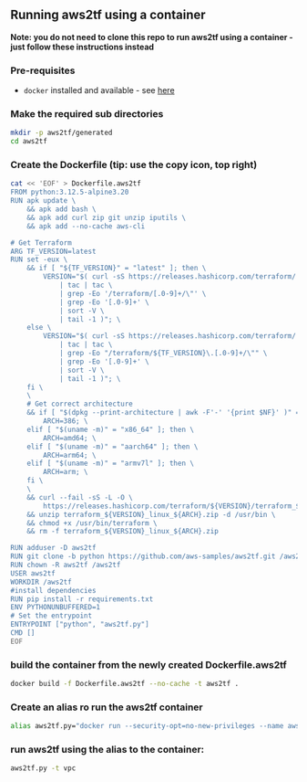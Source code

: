 ## Running aws2tf using a container

**Note: you do not need to clone this repo to run aws2tf using a container - just follow these instructions instead**

### Pre-requisites

* `docker` installed and available - see [here](https://docs.docker.com/engine/install/)


### Make the required sub directories

```bash
mkdir -p aws2tf/generated
cd aws2tf
```

### Create the Dockerfile (tip: use the copy icon, top right)

```bash
cat << 'EOF' > Dockerfile.aws2tf
FROM python:3.12.5-alpine3.20
RUN apk update \
    && apk add bash \
    && apk add curl zip git unzip iputils \
    && apk add --no-cache aws-cli

# Get Terraform
ARG TF_VERSION=latest
RUN set -eux \
	&& if [ "${TF_VERSION}" = "latest" ]; then \
		VERSION="$( curl -sS https://releases.hashicorp.com/terraform/ \
			| tac | tac \
			| grep -Eo '/terraform/[.0-9]+/\"' \
			| grep -Eo '[.0-9]+' \
			| sort -V \
			| tail -1 )"; \
	else \
		VERSION="$( curl -sS https://releases.hashicorp.com/terraform/ \
			| tac | tac \
			| grep -Eo "/terraform/${TF_VERSION}\.[.0-9]+/\"" \
			| grep -Eo '[.0-9]+' \
			| sort -V \
			| tail -1 )"; \
	fi \
	\
	# Get correct architecture
	&& if [ "$(dpkg --print-architecture | awk -F'-' '{print $NF}' )" = "i386" ]; then\
		ARCH=386; \
	elif [ "$(uname -m)" = "x86_64" ]; then \
		ARCH=amd64; \
	elif [ "$(uname -m)" = "aarch64" ]; then \
		ARCH=arm64; \
	elif [ "$(uname -m)" = "armv7l" ]; then \
		ARCH=arm; \
	fi \
	\
	&& curl --fail -sS -L -O \
		https://releases.hashicorp.com/terraform/${VERSION}/terraform_${VERSION}_linux_${ARCH}.zip \
	&& unzip terraform_${VERSION}_linux_${ARCH}.zip -d /usr/bin \
	&& chmod +x /usr/bin/terraform \
    && rm -f terraform_${VERSION}_linux_${ARCH}.zip

RUN adduser -D aws2tf
RUN git clone -b python https://github.com/aws-samples/aws2tf.git /aws2tf
RUN chown -R aws2tf /aws2tf
USER aws2tf
WORKDIR /aws2tf
#install dependencies
RUN pip install -r requirements.txt
ENV PYTHONUNBUFFERED=1
# Set the entrypoint
ENTRYPOINT ["python", "aws2tf.py"]
CMD []
EOF
```

### build the container from the newly created Dockerfile.aws2tf

```bash
docker build -f Dockerfile.aws2tf --no-cache -t aws2tf . 
```

### Create an alias ro run the aws2tf container

```bash
alias aws2tf.py="docker run --security-opt=no-new-privileges --name aws2tf --rm -it -v $(pwd)/generated:/aws2tf/generated -v ~/.aws:/home/aws2tf/.aws:ro aws2tf"
```


### run aws2tf using the alias to the container:

```bash
aws2tf.py -t vpc
```


